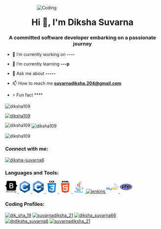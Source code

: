 <img align="right" alt="Coding" width="400" src="https://cdnb.artstation.com/p/assets/images/images/028/991/999/original/anna-havrylyukh-.gif?1596125112">
<h1 align="center">Hi 👋, I'm Diksha Suvarna</h1>
<h3 align="center">A committed software developer embarking on a passionate journey</h3>

- 🔭 I’m currently working on **----**

- 🌱 I’m currently learning **---p**

- 💬 Ask me about **-----**

- 📫 How to reach me **suvarnadiksha.204@gmail.com**

- ⚡ Fun fact ****

<p align="left"> <img src="https://komarev.com/ghpvc/?username=diksha109&label=Profile%20views&color=0e75b6&style=flat" alt="diksha109" /> </p>

<p align="left"> <a href="https://github.com/ryo-ma/github-profile-trophy"><img src="https://github-profile-trophy.vercel.app/?username=diksha109" alt="diksha109" /></a> </p>

<p><img align="left" src="https://github-readme-stats.vercel.app/api/top-langs?username=diksha109&show_icons=true&locale=en&layout=compact" alt="diksha109" /></p>

<p>&nbsp;<img align="center" src="https://github-readme-stats.vercel.app/api?username=diksha109&show_icons=true&locale=en" alt="diksha109" /></p>

<p><img align="center" src="https://github-readme-streak-stats.herokuapp.com/?user=diksha109&" alt="diksha109" /></p>

<h3 align="left">Connect with me:</h3>
<p align="left">
<a href="https://linkedin.com/in/diksha-suvarna6" target="blank"><img align="center" src="https://raw.githubusercontent.com/rahuldkjain/github-profile-readme-generator/master/src/images/icons/Social/linked-in-alt.svg" alt="diksha-suvarna6" height="30" width="40" /></a>
</p>

<h3 align="left">Languages and Tools:</h3>
<p align="left"> <a href="https://getbootstrap.com" target="_blank" rel="noreferrer"> <img src="https://raw.githubusercontent.com/devicons/devicon/master/icons/bootstrap/bootstrap-plain-wordmark.svg" alt="bootstrap" width="40" height="40"/> </a> <a href="https://www.cprogramming.com/" target="_blank" rel="noreferrer"> <img src="https://raw.githubusercontent.com/devicons/devicon/master/icons/c/c-original.svg" alt="c" width="40" height="40"/> </a> <a href="https://www.w3schools.com/cpp/" target="_blank" rel="noreferrer"> <img src="https://raw.githubusercontent.com/devicons/devicon/master/icons/cplusplus/cplusplus-original.svg" alt="cplusplus" width="40" height="40"/> </a> <a href="https://www.w3schools.com/css/" target="_blank" rel="noreferrer"> <img src="https://raw.githubusercontent.com/devicons/devicon/master/icons/css3/css3-original-wordmark.svg" alt="css3" width="40" height="40"/> </a> <a href="https://www.w3.org/html/" target="_blank" rel="noreferrer"> <img src="https://raw.githubusercontent.com/devicons/devicon/master/icons/html5/html5-original-wordmark.svg" alt="html5" width="40" height="40"/> </a> <a href="https://www.java.com" target="_blank" rel="noreferrer"> <img src="https://raw.githubusercontent.com/devicons/devicon/master/icons/java/java-original.svg" alt="java" width="40" height="40"/> </a> <a href="https://www.jenkins.io" target="_blank" rel="noreferrer"> <img src="https://www.vectorlogo.zone/logos/jenkins/jenkins-icon.svg" alt="jenkins" width="40" height="40"/> </a> <a href="https://www.mysql.com/" target="_blank" rel="noreferrer"> <img src="https://raw.githubusercontent.com/devicons/devicon/master/icons/mysql/mysql-original-wordmark.svg" alt="mysql" width="40" height="40"/> </a> <a href="https://www.php.net" target="_blank" rel="noreferrer"> <img src="https://raw.githubusercontent.com/devicons/devicon/master/icons/php/php-original.svg" alt="php" width="40" height="40"/> </a> </p>

<h3 align="left">Coding Profiles:</h3>
<p align="left">
<a href="https://www.codechef.com/users/dik_sha_19" target="blank"><img align="center" src="https://cdn.jsdelivr.net/npm/simple-icons@3.1.0/icons/codechef.svg" alt="dik_sha_19" height="30" width="40" /></a>
<a href="https://www.hackerrank.com/suvarnadiksha_21" target="blank"><img align="center" src="https://raw.githubusercontent.com/rahuldkjain/github-profile-readme-generator/master/src/images/icons/Social/hackerrank.svg" alt="suvarnadiksha_21" height="30" width="40" /></a>
<a href="https://www.leetcode.com/diksha_suvarna66" target="blank"><img align="center" src="https://raw.githubusercontent.com/rahuldkjain/github-profile-readme-generator/master/src/images/icons/Social/leet-code.svg" alt="diksha_suvarna66" height="30" width="40" /></a>
<a href="https://www.hackerearth.com/@diksha_suvarna6" target="blank"><img align="center" src="https://raw.githubusercontent.com/rahuldkjain/github-profile-readme-generator/master/src/images/icons/Social/hackerearth.svg" alt="@diksha_suvarna6" height="30" width="40" /></a>
<a href="https://auth.geeksforgeeks.org/user/suvarnadiksha_21" target="blank"><img align="center" src="https://raw.githubusercontent.com/rahuldkjain/github-profile-readme-generator/master/src/images/icons/Social/geeks-for-geeks.svg" alt="suvarnadiksha_21" height="30" width="40" /></a>
</p>


